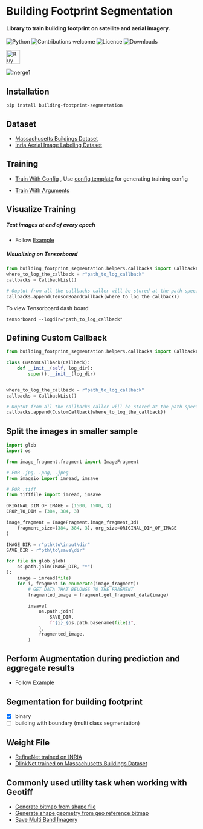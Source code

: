 # Building Footprint Segmentation

#### Library to train building footprint on satellite and aerial imagery.

![Python](https://img.shields.io/badge/python-v3.6+-blue.svg)
![Contributions welcome](https://img.shields.io/badge/contributions-welcome-orange.svg)
![Licence](https://img.shields.io/github/license/fuzailpalnak/building-footprint-segmentation)
![Downloads](https://pepy.tech/badge/building-footprint-segmentation)


<a href='https://ko-fi.com/fuzailpalnak' target='_blank'><img height='36' style='border:0px;height:36px;' src='https://az743702.vo.msecnd.net/cdn/kofi1.png?v=0' border='0' alt='Buy Me a Coffee at ko-fi.com' /></a>

![merge1](https://user-images.githubusercontent.com/24665570/97859410-91fa6100-1d26-11eb-8a47-e41982c748d7.jpg)



## Installation
    
    
    pip install building-footprint-segmentation
    

## Dataset 

- [Massachusetts Buildings Dataset](https://www.cs.toronto.edu/~vmnih/data/)
- [Inria Aerial Image Labeling Dataset](https://project.inria.fr/aerialimagelabeling/)

## Training

- [Train With Config](https://github.com/fuzailpalnak/building-footprint-segmentation/blob/main/examples/Run%20with%20config.ipynb)
    , Use [config template](https://codebeautify.org/yaml-validator/cbc60637) for generating training config

- [Train With Arguments](https://github.com/fuzailpalnak/building-footprint-segmentation/blob/main/examples/Run%20with%20defined%20arguments.ipynb)

## Visualize Training

##### Test images at end of every epoch

- Follow [Example](https://github.com/fuzailpalnak/building-footprint-segmentation/blob/main/examples/TestCallBack.ipynb)
 
##### Visualizing on Tensorboard

```python
from building_footprint_segmentation.helpers.callbacks import CallbackList, TensorBoardCallback
where_to_log_the_callback = r"path_to_log_callback"   
callbacks = CallbackList()

# Ouptut from all the callbacks caller will be stored at the path specified in log_dir
callbacks.append(TensorBoardCallback(where_to_log_the_callback))

```

To view Tensorboard dash board

    tensorboard --logdir="path_to_log_callback"

## Defining Custom Callback
```python
from building_footprint_segmentation.helpers.callbacks import CallbackList, Callback

class CustomCallback(Callback):
    def __init__(self, log_dir):
        super().__init__(log_dir)


where_to_log_the_callback = r"path_to_log_callback"   
callbacks = CallbackList()

# Ouptut from all the callbacks caller will be stored at the path specified in log_dir
callbacks.append(CustomCallback(where_to_log_the_callback))
```

## Split the images in smaller sample
```python
import glob
import os

from image_fragment.fragment import ImageFragment

# FOR .jpg, .png, .jpeg
from imageio import imread, imsave

# FOR .tiff
from tifffile import imread, imsave

ORIGINAL_DIM_OF_IMAGE = (1500, 1500, 3)
CROP_TO_DIM = (384, 384, 3)

image_fragment = ImageFragment.image_fragment_3d(
    fragment_size=(384, 384, 3), org_size=ORIGINAL_DIM_OF_IMAGE
)

IMAGE_DIR = r"pth\to\input\dir"
SAVE_DIR = r"pth\to\save\dir"

for file in glob.glob(
    os.path.join(IMAGE_DIR, "*")
):
    image = imread(file)
    for i, fragment in enumerate(image_fragment):
        # GET DATA THAT BELONGS TO THE FRAGMENT
        fragmented_image = fragment.get_fragment_data(image)

        imsave(
            os.path.join(
                SAVE_DIR,
                f"{i}_{os.path.basename(file)}",
            ),
            fragmented_image,
        )

```
## Perform Augmentation during prediction and aggregate results

- Follow [Example](https://github.com/fuzailpalnak/building-footprint-segmentation/blob/main/examples/PredictionWithAugmentations.ipynb)
 

## Segmentation for building footprint

- [x] binary
- [ ] building with boundary (multi class segmentation)

## Weight File

- [RefineNet trained on INRIA](https://github.com/fuzailpalnak/building-footprint-segmentation/releases/download/alpha/refine.zip)
- [DlinkNet trained on Massachusetts Buildings Dataset](https://github.com/fuzailpalnak/building-footprint-segmentation/releases/download/alpha/DlinkNet.zip)

## Commonly used utility task when working with Geotiff

- [Generate bitmap from shape file](https://github.com/fuzailpalnak/py-gis-utility#generate-bitmap-from-shape-file)
- [Generate shape geometry from geo reference bitmap](https://github.com/fuzailpalnak/py-gis-utility#generate-shape-geometry-from-geo-reference-bitmap)
- [Save Multi Band Imagery](https://github.com/fuzailpalnak/py-gis-utility#save-multi-band-imagery)